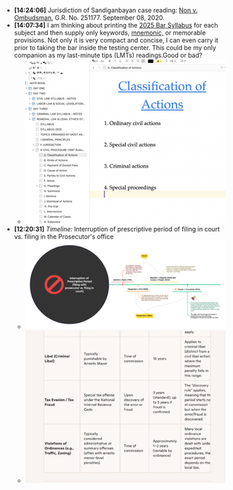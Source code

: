- **[14:24:06]** Jurisdiction of Sandiganbayan case reading: [Non v. Ombudsman](https://elibrary.judiciary.gov.ph/thebookshelf/showdocs/1/66528), G.R. No. 251177. September 08, 2020.
- **[14:07:34]** I am thinking about printing the [2025 Bar Syllabus]([[BarSyllabus/2025]]) for each subject and then supply only keywords, [mnemonic,]([[Mnemonic]]) or memorable provisions. Not only it is very compact and concise, I can even carry it prior to taking the bar inside the testing center. This could be my only companion as my last-minute tips (LMTs) readings.Good or bad?
	- ![CleanShot 2025-04-24 at 14.06.43@2x.png](../assets/CleanShot_2025-04-24_at_14.06.43@2x_1745474858417_0.png)
- **[12:20:31]** *Timeline:* Interruption of prescriptive period of filing in court vs. filing in the Prosecutor's office
	- ![Interruption of Prescriptive Period(filing with prosecutor vs. filing in court).png](../assets/Interruption_of_Prescriptive_Period(filing_with_prosecutor_vs._filing_in_court)_1745468484277_0.png)
	- ![CleanShot 2025-04-24 at 12.20.14@2x.png](../assets/CleanShot_2025-04-24_at_12.20.14@2x_1745468434682_0.png)